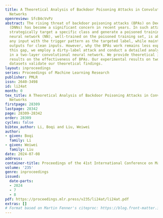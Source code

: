```yaml
---
title: A Theoretical Analysis of Backdoor Poisoning Attacks in Convolutional Neural
  Networks
openreview: SfcB4cVvPz
abstract: The rising threat of backdoor poisoning attacks (BPAs) on Deep Neural Networks
  (DNNs) has become a significant concern in recent years. In such attacks, the adversaries
  strategically target a specific class and generate a poisoned training set. The
  neural network (NN), well-trained on the poisoned training set, is able to predict
  any input with the trigger pattern as the targeted label, while maintaining accurate
  outputs for clean inputs. However, why the BPAs work remains less explored. To fill
  this gap, we employ a dirty-label attack and conduct a detailed analysis of BPAs
  in a two-layer convolutional neural network. We provide theoretical insights and
  results on the effectiveness of BPAs. Our experimental results on two real-world
  datasets validate our theoretical findings.
layout: inproceedings
series: Proceedings of Machine Learning Research
publisher: PMLR
issn: 2640-3498
id: li24at
month: 0
tex_title: A Theoretical Analysis of Backdoor Poisoning Attacks in Convolutional Neural
  Networks
firstpage: 28309
lastpage: 28342
page: 28309-28342
order: 28309
cycles: false
bibtex_author: Li, Boqi and Liu, Weiwei
author:
- given: Boqi
  family: Li
- given: Weiwei
  family: Liu
date: 2024-07-08
address:
container-title: Proceedings of the 41st International Conference on Machine Learning
volume: '235'
genre: inproceedings
issued:
  date-parts:
  - 2024
  - 7
  - 8
pdf: https://proceedings.mlr.press/v235/li24at/li24at.pdf
extras: []
# Format based on Martin Fenner's citeproc: https://blog.front-matter.io/posts/citeproc-yaml-for-bibliographies/
---
```


